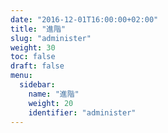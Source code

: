 ```yaml
---
date: "2016-12-01T16:00:00+02:00"
title: "進階"
slug: "administer"
weight: 30
toc: false
draft: false
menu:
  sidebar:
    name: "進階"
    weight: 20
    identifier: "administer"
---
```

